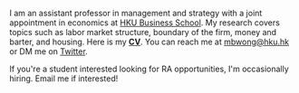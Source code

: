 I am an assistant professor in management and strategy with a joint appointment in economics at [HKU Business School](https://www.hkubs.hku.hk/). My research covers topics such as labor market structure, boundary of the firm, money and barter, and housing. Here is my __[CV](/pdf/CV.pdf)__. You can reach me at [mbwong@hku.hk](mailto:mbwong@hku.hk) or DM me on [Twitter](https://twitter.com/mbwong). 

If you're a student interested looking for RA opportunities, I'm occasionally hiring. Email me if interested! 
